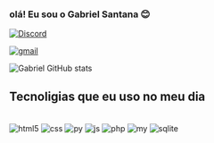 ### olá! Eu sou o Gabriel Santana 😊

[![Discord](https://img.shields.io/badge/Discord-7289DA?style=for-the-badge&logo=discord&logoColor=white)](https://discord.com/channels/@372186871666835459)

[![gmail](https://img.shields.io/badge/Instagram-E4405F?style=for-the-badge&logo=instagram&logoColor=white)](https://www.instagram.com/gab_santana10?igsh=Zm5tY2ZrdDgycWIO&utm_source=gr)

![Gabriel GitHub stats](https://github-readme-stats.vercel.app/api?username=devgabs&show_icons=true&theme=radical)

## Tecnoligias que eu uso no meu dia

<div style="display:inline_block"><br/>
 <img align="center" alt="html5" src="https://img.shields.io/badge/HTML5-E34F26?style=for-the-badge&logo=html5&logoColor=white"/>

 <img align="center" alt="css" src="https://img.shields.io/badge/CSS3-1572B6?style=for-the-badge&logo=css3&logoColor=white"/>

 <img align="center" alt="py" src="	https://img.shields.io/badge/Python-14354C?style=for-the-badge&logo=python&logoColor=white"/>

 <img align="center" alt="js" src="https://img.shields.io/badge/JavaScript-323330?style=for-the-badge&logo=javascript&logoColor=F7DF1E"/>

 <img align="center" alt="php" src="https://img.shields.io/badge/PHP-777BB4?style=for-the-badge&logo=php&logoColor=white"/>

 <img align="center" alt="my" src="https://img.shields.io/badge/MySQL-00000F?style=for-the-badge&logo=mysql&logoColor=white"/>

 <img align="center" alt="sqlite" src="https://img.shields.io/badge/SQLite-07405E?style=for-the-badge&logo=sqlite&logoColor=white"/>


</div> 
